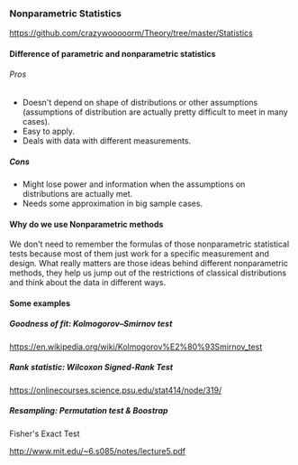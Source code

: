 ### Nonparametric Statistics

https://github.com/crazywooooorm/Theory/tree/master/Statistics

#### Difference of parametric and nonparametric statistics

###### Pros
* Doesn't depend on shape of distributions or other assumptions (assumptions
of distribution are actually pretty difficult to meet in many cases).
* Easy to apply.
* Deals with data with different measurements.

##### Cons
* Might lose power and information when the assumptions on distributions are
actually met.
* Needs some approximation in big sample cases.

#### Why do we use Nonparametric methods
We don't need to remember the formulas of those nonparametric statistical
tests because most of them just work for a specific measurement and design.
What really matters are those ideas behind different nonparametric methods, they
help us jump out of the restrictions of classical distributions and think about
the data in different ways.

#### Some examples

##### Goodness of fit: Kolmogorov–Smirnov test
https://en.wikipedia.org/wiki/Kolmogorov%E2%80%93Smirnov_test

##### Rank statistic: Wilcoxon Signed-Rank Test
https://onlinecourses.science.psu.edu/stat414/node/319/

##### Resampling: Permutation test & Boostrap
Fisher's Exact Test


http://www.mit.edu/~6.s085/notes/lecture5.pdf
